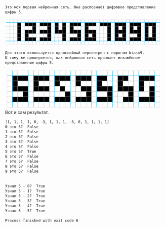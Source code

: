 	Это моя первая нейронная сеть. Она распознаёт цифровое представление цифры 5.
![Подаваемые цифры на вход](https://github.com/Luzinsan/my_first_neuroset/blob/ff1c69588ce182c493bc6fb78bd63ab3e568bf09/digits.png)

	Для этого используется однослойный персептрон с порогом bias=9.
	К тому же проверяется, как нейронная сеть признает искажённое представление цифры 5.
![Искажённые варианты пятёрки](https://github.com/Luzinsan/my_first_neuroset/blob/ff1c69588ce182c493bc6fb78bd63ab3e568bf09/5digits.png)
    Вот и сам результат.
    
    [1, 1, 1, 1, 0, -3, 1, 1, 1, -3, 0, 1, 1, 1, 1]
    0 это 5?  False
    1 это 5?  False
    2 это 5?  False
    3 это 5?  False
    4 это 5?  False
    5 это 5?  True
    6 это 5?  False
    7 это 5?  False
    8 это 5?  False
    9 это 5?  False
    
    
    Узнал 5 - 0?  True
    Узнал 5 - 1?  True
    Узнал 5 - 2?  True
    Узнал 5 - 3?  True
    Узнал 5 - 4?  True
    Узнал 5 - 5?  True
    
    Process finished with exit code 0